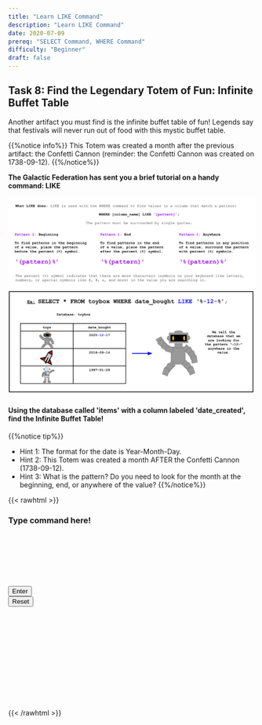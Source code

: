 ```yaml
---
title: "Learn LIKE Command"
description: "Learn LIKE Command"
date: 2020-07-09
prereq: "SELECT Command, WHERE Command"
difficulty: "Beginner"
draft: false
---
```

<!-- Links for javascript and CSS needed for drop down logic -->
<link rel="stylesheet" href="../default/_default.css" type="text/css"></link>
<link rel="stylesheet" href="../default/_type.css" type="text/css"></link>
<script type="text/javascript" src="../default/_default.js"></script>
<script type="text/javascript" src="../default/_type.js"></script>
<script type="text/javascript" src="../default/alasql.js"></script>
<script type="text/javascript" src="../default/db.js"></script>
<link rel="stylesheet" href="_activity8.css" type="text/css"></link>
<script type="text/javascript" src="_activity8.js"></script>

<!-- Embed YouTube Video Link here when ready -->


## Task 8: Find the Legendary Totem of Fun: Infinite Buffet Table

Another artifact you must find is the infinite buffet table of fun! Legends say that festivals will never run 
out of food with this mystic buffet table. 

{{%notice info%}}
This Totem was created a month after the previous artifact: 
the Confetti Cannon (reminder: the Confetti Cannon was created on 1738-09-12).
{{%/notice%}}

**The Galactic Federation has sent you a brief tutorial on a handy command: LIKE**

![Explain](assets/like_explain.png)
![Ex](assets/like.png)

#### Using the database called 'items' with a column labeled 'date_created', find the Infinite Buffet Table!
{{%notice tip%}}
* Hint 1: The format for the date is Year-Month-Day.
* Hint 2: This Totem was created a month AFTER the Confetti Cannon (1738-09-12).
* Hint 3: What is the pattern? Do you need to look for the month at the beginning, end, or anywhere of the value?
{{%/notice%}}
<!-- SQL Type In Activity -->

{{< rawhtml >}}

<div class="terminal_div" id="terminal_div">
    <div class = "outer">
      <h3 id = "commands" contenteditable="true" onclick="document.getElementById('commands').innerHTML = ''"> Type command here!<h3>
    </div>
    <div style="clear: both;"></div> 
    </br></br></br></br></br></br>
    <button class="button button1" onclick="sql()"> Enter </button>
    <div style="clear: both;"></div> 
    <button class = "button reset" onclick="document.getElementById('commands').innerHTML = ''">Reset</button>
  </div>
  <div style="clear: both;"></div> 
  <h1 class="error" id="sqlcommand" style="visibility:hidden"><strong>ERROR INVALID INPUT></strong></h1>
  <table id="table">
    <tr></tr>
  </table>
  <h4 id="story"></h4>

<div id="legend" style="visibility:hidden">
  <p> You found the location of the Legendary Totem of Fun: Infinite Buffet Table! Now we will travel to Fun Capital!</p>
</div>

<br>

<!-- Unhide the Confetti Cannon -->
<img id="gps" alt="gps" style="visibility:hidden; pointer-events: none;"/>


{{< /rawhtml >}}
